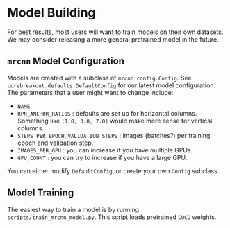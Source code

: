 # Model Building

For best results, most users will want to train models on their own datasets. We may consider releasing a more general pretrained model in the future.

## `mrcnn` Model Configuration

Models are created with a subclass of `mrcnn.config.Config`. See `corebreakout.defaults.DefaultConfig` for our latest model configuration. The parameters that a user might want to change include:
- `NAME`
- `RPN_ANCHOR_RATIOS` : defaults are set up for horizontal columns. Something like `[1.0, 3.0, 7.0]` would make more sense for vertical columns.
- `STEPS_PER_EPOCH`, `VALIDATION_STEPS` : images (batches?) per training epoch and validation step.
- `IMAGES_PER_GPU` : you can increase if you have multiple GPUs.
- `GPU_COUNT` : you can try to increase if you have a large GPU.

You can either modify `DefaultConfig`, or create your own `Config` subclass.

## Model Training

The easiest way to train a model is by running `scripts/train_mrcnn_model.py`. This script loads pretrained `COCO` weights.
